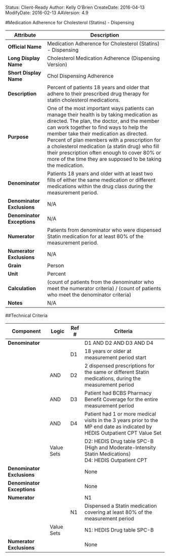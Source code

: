 Status: Client-Ready
Author: Kelly O'Brien
CreateDate: 2016-04-13
ModifyDate: 2016-02-13
AAVersion: 4.9

#Medication Adherence for Cholesterol (Statins) - Dispensing

| Attribute | Description |
| --------- | ----------- |
| **Official Name** | Medication Adherence for Cholesterol (Statins) - Dispensing |
| **Long Display Name** | Cholesterol Medication Adherence (Dispensing Version) |
| **Short Display Name** | Chol Dispensing Adherence |
| **Description** | Percent of patients 18 years and older that adhere to their prescribed drug therapy for statin cholesterol medications. |
| **Purpose** |  One of the most important ways patients can manage their health is by taking medication as directed. The plan, the doctor, and the member can work together to find ways to help the member take their medication as directed. Percent of plan members with a prescription for a cholesterol medication (a statin drug) who fill their prescription often enough to cover 80% or more of the time they are supposed to be taking the medication. |
| **Denominator** | Patients 18 years and older with at least two fills of either the same medication or different medications within the drug class during the measurement period. |
| **Denominator Exclusions** | N/A |
| **Denominator Exceptions** | N/A |
| **Numerator** | Patients from denominator who were dispensed Statin medication for at least 80% of the measurement period. |
| **Numerator Exclusions** | N/A |
| **Grain** | Person |
| **Unit** | Percent |
| **Calculation** | (count of patients from the denominator who meet the numerator criteria) / (count of patients who meet the denominator criteria) |
| **Notes** | N/A |


##Technical Criteria

| Component | Logic | Ref # | Criteria |
| --------- | ----- | ----- | -------- |
| **Denominator** | | | D1 AND D2 AND D3 AND D4 |
| |  | D1 | 18 years or older at measurement period start |
| | AND | D2 | 2 dispensed prescriptions for the same or different Statin medications, during the measurement period |
| | AND | D3 | Patient had BCBS Pharmacy Benefit Coverage for the entire measurement period |
| | AND | D4 | Patient had 1 or more medical visits in the 3 years prior to the MP end date as indicated by HEDIS Outpatient CPT Value Set |
| | Value Sets | | D2: HEDIS Drug table SPC-B (High and Moderate-Intensity Statin Medications)<br>D4: HEDIS Outpatient CPT |
| **Denominator Exclusions** | | | None |
| **Denominator Exceptions** | | | None |
| **Numerator** | | | N1 |
| |  | N1 | Dispensed a Statin medication covering at least 80% of the measurement period |
| | Value Sets | | N1: HEDIS Drug table SPC-B |
| **Numerator Exclusions** | | | None |
